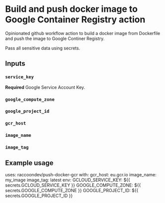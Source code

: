 # Build and push docker image to Google Container Registry action

Opinionated github workflow action to build a docker image from Dockerfile
and push the image to Google Continer Registry.

Pass all sensitive data using secrets.

## Inputs

### `service_key`

**Required** Google Service Account Key.

### `google_compute_zone`

### `google_project_id`

### `gcr_host`

### `image_name`

### `image_tag`

## Example usage

uses: raccoondev/push-docker-gcr
with:
  gcr_host: eu.gcr.io
  image_name: my_image
  image_tag: latest
  env:
    GCLOUD_SERVICE_KEY: ${{ secrets.GCLOUD_SERVICE_KEY }}
    GOOGLE_COMPUTE_ZONE: ${{ secrets.GOOGLE_COMPUTE_ZONE }}
    GOOGLE_PROJECT_ID: ${{ secrets.GOOGLE_PROJECT_ID }}